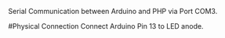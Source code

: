 
Serial Communication between Arduino and PHP via Port COM3.

#Physical Connection
Connect Arduino Pin 13 to LED anode.
